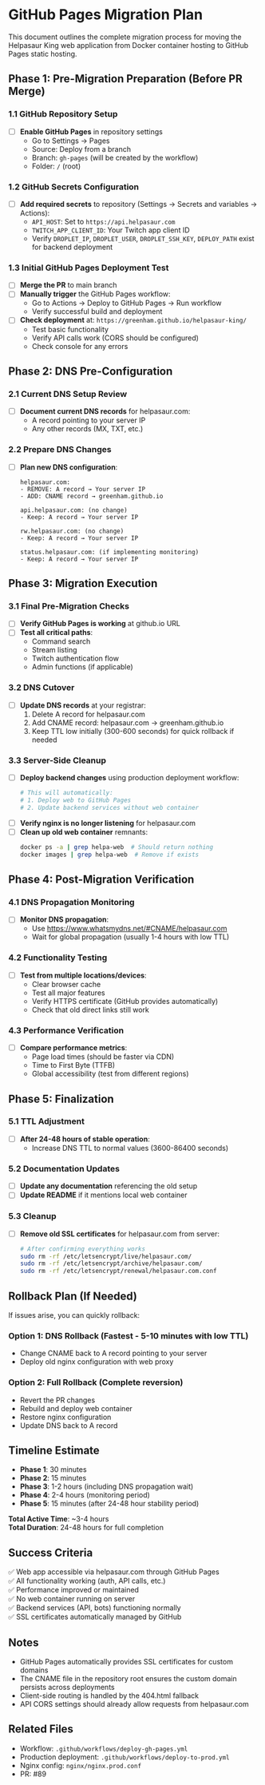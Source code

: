 # GitHub Pages Migration Plan

This document outlines the complete migration process for moving the Helpasaur King web application from Docker container hosting to GitHub Pages static hosting.

## Phase 1: Pre-Migration Preparation (Before PR Merge)

### 1.1 GitHub Repository Setup
- [ ] **Enable GitHub Pages** in repository settings
  - Go to Settings → Pages
  - Source: Deploy from a branch
  - Branch: `gh-pages` (will be created by the workflow)
  - Folder: `/` (root)

### 1.2 GitHub Secrets Configuration
- [ ] **Add required secrets** to repository (Settings → Secrets and variables → Actions):
  - `API_HOST`: Set to `https://api.helpasaur.com`
  - `TWITCH_APP_CLIENT_ID`: Your Twitch app client ID
  - Verify `DROPLET_IP`, `DROPLET_USER`, `DROPLET_SSH_KEY`, `DEPLOY_PATH` exist for backend deployment

### 1.3 Initial GitHub Pages Deployment Test
- [ ] **Merge the PR** to main branch
- [ ] **Manually trigger** the GitHub Pages workflow:
  - Go to Actions → Deploy to GitHub Pages → Run workflow
  - Verify successful build and deployment
- [ ] **Check deployment** at: `https://greenham.github.io/helpasaur-king/`
  - Test basic functionality
  - Verify API calls work (CORS should be configured)
  - Check console for any errors

## Phase 2: DNS Pre-Configuration

### 2.1 Current DNS Setup Review
- [ ] **Document current DNS records** for helpasaur.com:
  - A record pointing to your server IP
  - Any other records (MX, TXT, etc.)

### 2.2 Prepare DNS Changes
- [ ] **Plan new DNS configuration**:
  ```
  helpasaur.com:
  - REMOVE: A record → Your server IP
  - ADD: CNAME record → greenham.github.io
  
  api.helpasaur.com: (no change)
  - Keep: A record → Your server IP
  
  rw.helpasaur.com: (no change)  
  - Keep: A record → Your server IP
  
  status.helpasaur.com: (if implementing monitoring)
  - Keep: A record → Your server IP
  ```

## Phase 3: Migration Execution

### 3.1 Final Pre-Migration Checks
- [ ] **Verify GitHub Pages is working** at github.io URL
- [ ] **Test all critical paths**:
  - Command search
  - Stream listing
  - Twitch authentication flow
  - Admin functions (if applicable)

### 3.2 DNS Cutover
- [ ] **Update DNS records** at your registrar:
  1. Delete A record for helpasaur.com
  2. Add CNAME record: helpasaur.com → greenham.github.io
  3. Keep TTL low initially (300-600 seconds) for quick rollback if needed

### 3.3 Server-Side Cleanup
- [ ] **Deploy backend changes** using production deployment workflow:
  ```bash
  # This will automatically:
  # 1. Deploy web to GitHub Pages
  # 2. Update backend services without web container
  ```
- [ ] **Verify nginx is no longer listening** for helpasaur.com
- [ ] **Clean up old web container** remnants:
  ```bash
  docker ps -a | grep helpa-web  # Should return nothing
  docker images | grep helpa-web  # Remove if exists
  ```

## Phase 4: Post-Migration Verification

### 4.1 DNS Propagation Monitoring
- [ ] **Monitor DNS propagation**:
  - Use https://www.whatsmydns.net/#CNAME/helpasaur.com
  - Wait for global propagation (usually 1-4 hours with low TTL)

### 4.2 Functionality Testing
- [ ] **Test from multiple locations/devices**:
  - Clear browser cache
  - Test all major features
  - Verify HTTPS certificate (GitHub provides automatically)
  - Check that old direct links still work

### 4.3 Performance Verification
- [ ] **Compare performance metrics**:
  - Page load times (should be faster via CDN)
  - Time to First Byte (TTFB)
  - Global accessibility (test from different regions)

## Phase 5: Finalization

### 5.1 TTL Adjustment
- [ ] **After 24-48 hours of stable operation**:
  - Increase DNS TTL to normal values (3600-86400 seconds)

### 5.2 Documentation Updates
- [ ] **Update any documentation** referencing the old setup
- [ ] **Update README** if it mentions local web container

### 5.3 Cleanup
- [ ] **Remove old SSL certificates** for helpasaur.com from server:
  ```bash
  # After confirming everything works
  sudo rm -rf /etc/letsencrypt/live/helpasaur.com/
  sudo rm -rf /etc/letsencrypt/archive/helpasaur.com/
  sudo rm -rf /etc/letsencrypt/renewal/helpasaur.com.conf
  ```

## Rollback Plan (If Needed)

If issues arise, you can quickly rollback:

### Option 1: DNS Rollback (Fastest - 5-10 minutes with low TTL)
- Change CNAME back to A record pointing to your server
- Deploy old nginx configuration with web proxy

### Option 2: Full Rollback (Complete reversion)
- Revert the PR changes
- Rebuild and deploy web container
- Restore nginx configuration
- Update DNS back to A record

## Timeline Estimate

- **Phase 1**: 30 minutes
- **Phase 2**: 15 minutes  
- **Phase 3**: 1-2 hours (including DNS propagation wait)
- **Phase 4**: 2-4 hours (monitoring period)
- **Phase 5**: 15 minutes (after 24-48 hour stability period)

**Total Active Time**: ~3-4 hours  
**Total Duration**: 24-48 hours for full completion

## Success Criteria

✅ Web app accessible via helpasaur.com through GitHub Pages  
✅ All functionality working (auth, API calls, etc.)  
✅ Performance improved or maintained  
✅ No web container running on server  
✅ Backend services (API, bots) functioning normally  
✅ SSL certificates automatically managed by GitHub  

## Notes

- GitHub Pages automatically provides SSL certificates for custom domains
- The CNAME file in the repository root ensures the custom domain persists across deployments
- Client-side routing is handled by the 404.html fallback
- API CORS settings should already allow requests from helpasaur.com

## Related Files

- Workflow: `.github/workflows/deploy-gh-pages.yml`
- Production deployment: `.github/workflows/deploy-to-prod.yml`
- Nginx config: `nginx/nginx.prod.conf`
- PR: #89